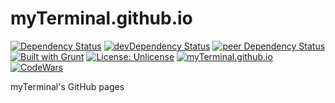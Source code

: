 # myTerminal.github.io

[![Dependency Status](https://david-dm.org/myTerminal/myTerminal.github.io.svg)](https://david-dm.org/myTerminal/myTerminal.github.io/)
[![devDependency Status](https://david-dm.org/myTerminal/myTerminal.github.io/dev-status.svg)](https://david-dm.org/myTerminal/myTerminal.github.io#info=devDependencies)
[![peer Dependency Status](https://david-dm.org/myTerminal/myTerminal.github.io/peer-status.svg)](https://david-dm.org/myTerminal/myTerminal.github.io#info=peerDependencies)  
[![Built with Grunt](https://cdn.gruntjs.com/builtwith.svg)](http://gruntjs.com/)
[![License: Unlicense](https://img.shields.io/badge/license-Unlicense-blue.svg)](http://unlicense.org/)
[![myTerminal.github.io](https://myTerminal.github.io/badges/myTerminal.svg)](http://myterminal.github.io/)
[![CodeWars](https://www.codewars.com/users/myTerminal/badges/micro)](https://www.codewars.com/users/myTerminal)

myTerminal's GitHub pages
